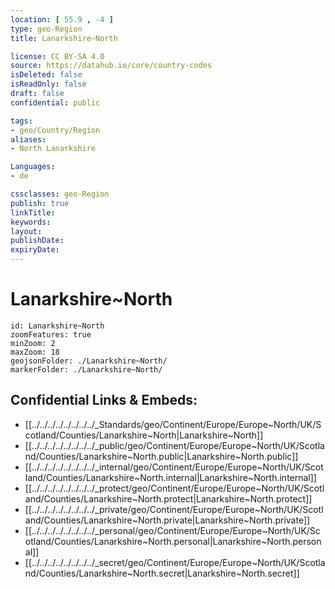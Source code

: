 ```yaml
---
location: [ 55.9 , -4 ] 
type: geo-Region
title: Lanarkshire~North

license: CC BY-SA 4.0
source: https://datahub.io/core/country-codes
isDeleted: false
isReadOnly: false
draft: false
confidential: public

tags:
- geo/Country/Region
aliases:
- North Lanarkshire

Languages:
- de

cssclasses: geo-Region
publish: true
linkTitle: 
keywords: 
layout: 
publishDate: 
expiryDate: 
---
```


# Lanarkshire~North

```leaflet
id: Lanarkshire~North
zoomFeatures: true 
minZoom: 2 
maxZoom: 18
geojsonFolder: ./Lanarkshire~North/
markerFolder: ./Lanarkshire~North/
```


## Confidential Links & Embeds: 
- [[../../../../../../../../_Standards/geo/Continent/Europe/Europe~North/UK/Scotland/Counties/Lanarkshire~North|Lanarkshire~North]] 
- [[../../../../../../../../_public/geo/Continent/Europe/Europe~North/UK/Scotland/Counties/Lanarkshire~North.public|Lanarkshire~North.public]] 
- [[../../../../../../../../_internal/geo/Continent/Europe/Europe~North/UK/Scotland/Counties/Lanarkshire~North.internal|Lanarkshire~North.internal]] 
- [[../../../../../../../../_protect/geo/Continent/Europe/Europe~North/UK/Scotland/Counties/Lanarkshire~North.protect|Lanarkshire~North.protect]] 
- [[../../../../../../../../_private/geo/Continent/Europe/Europe~North/UK/Scotland/Counties/Lanarkshire~North.private|Lanarkshire~North.private]] 
- [[../../../../../../../../_personal/geo/Continent/Europe/Europe~North/UK/Scotland/Counties/Lanarkshire~North.personal|Lanarkshire~North.personal]] 
- [[../../../../../../../../_secret/geo/Continent/Europe/Europe~North/UK/Scotland/Counties/Lanarkshire~North.secret|Lanarkshire~North.secret]] 

